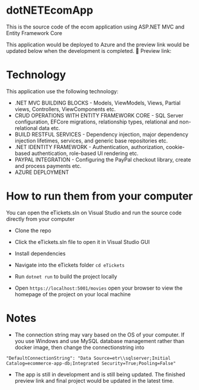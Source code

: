 # dotNETEcomApp

This is the source code of the ecom application using ASP.NET MVC and Entity Framework Core

This application would be deployed to Azure and the preview link would be updated below when the development is completed.
📌 Preview link: 

# Technology
This application use the following technology:

- .NET MVC BUILDING BLOCKS - Models, ViewModels, Views, Partial views, Controllers, ViewComponents etc.
- CRUD OPERATIONS WITH ENTITY FRAMEWORK CORE - SQL Server configuration, EFCore migrations, relationship types, relational and non-relational data etc.
- BUILD RESTFUL SERVICES - Dependency injection, major dependency injection lifetimes, services, and generic base repositories etc.
- .NET IDENTITY FRAMEWORK - Authentication, authorization, cookie-based authentication, role-based UI rendering etc.
- PAYPAL INTEGRATION - Configuring the PayPal checkout library, create and process payments etc.
- AZURE DEPLOYMENT 


# How to run them from your computer
You can open the eTickets.sln on Visual Studio and run the source code directly from your computer

* Clone the repo

* Click the eTickets.sln file to open it in Visual Studio GUI

* Install dependencies

* Navigate into the eTickets folder `cd eTickets`

* Run `dotnet run` to build the project locally

* Open `https://localhost:5001/movies` open your browser to view the homepage of the project on your local machine


# Notes
* The connection string may vary based on the OS of your computer. If you use Windows and use MySQL database management rather than docker image, then change the connectionstring into

```
"DefaultConnectionString": "Data Source=etr\\sqlserver;Initial Catalog=ecommerce-app-db;Integrated Security=True;Pooling=False"
```

* The app is still in development and is still being updated. The finished preview link and final project would be updated in the latest time.

